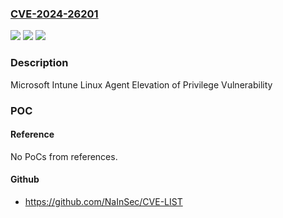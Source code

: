 ### [CVE-2024-26201](https://cve.mitre.org/cgi-bin/cvename.cgi?name=CVE-2024-26201)
![](https://img.shields.io/static/v1?label=Product&message=Intune%20Company%20Portal%20for%20Android&color=blue)
![](https://img.shields.io/static/v1?label=Version&message=1.0.0%3C%201.2402.12%20&color=brighgreen)
![](https://img.shields.io/static/v1?label=Vulnerability&message=Elevation%20of%20Privilege&color=brighgreen)

### Description

Microsoft Intune Linux Agent Elevation of Privilege Vulnerability

### POC

#### Reference
No PoCs from references.

#### Github
- https://github.com/NaInSec/CVE-LIST

